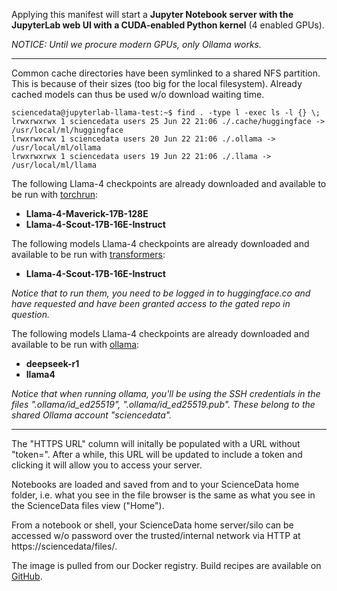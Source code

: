 Applying this manifest will start a **Jupyter Notebook server with the JupyterLab web UI with a CUDA-enabled Python kernel** (4 enabled GPUs).

_NOTICE: Until we procure modern GPUs, only Ollama works._

---

Common cache directories have been symlinked to a shared NFS partition. This is because of their sizes (too big for the local filesystem). Already cached models can thus be used w/o download waiting time.

```
sciencedata@jupyterlab-llama-test:~$ find . -type l -exec ls -l {} \;
lrwxrwxrwx 1 sciencedata users 25 Jun 22 21:06 ./.cache/huggingface -> /usr/local/ml/huggingface
lrwxrwxrwx 1 sciencedata users 20 Jun 22 21:06 ./.ollama -> /usr/local/ml/ollama
lrwxrwxrwx 1 sciencedata users 19 Jun 22 21:06 ./.llama -> /usr/local/ml/llama
```

The following Llama-4 checkpoints are already downloaded and available to be run with [torchrun](https://github.com/meta-llama/llama-models/?tab=readme-ov-file):

- **Llama-4-Maverick-17B-128E**
- **Llama-4-Scout-17B-16E-Instruct**

The following models Llama-4 checkpoints are already downloaded and available to be run with [transformers](https://huggingface.co/blog/llama4-release):

- **Llama-4-Scout-17B-16E-Instruct**

_Notice that to run them, you need to be logged in to huggingface.co and have requested and have been granted access to the gated repo in question._

The following models Llama-4 checkpoints are already downloaded and available to be run with [ollama](https://ollama.com/):

- **deepseek-r1**
- **llama4**

_Notice that when running ollama, you'll be using the SSH credentials in the files ".ollama/id_ed25519", ".ollama/id_ed25519.pub". These belong to the shared Ollama account "sciencedata"._

--- 

The "HTTPS URL" column will initally be populated with a URL without "token=". After a while, this URL will be updated to include a token and clicking it will allow you to access your server.

Notebooks are loaded and saved from and to your ScienceData home folder, i.e. what you see in the file browser is the same as what you see in the ScienceData files view ("Home").

From a notebook or shell, your ScienceData  home server/silo can be accessed w/o password over the trusted/internal network via HTTP at https&colon;//sciencedata/files/.

The image is pulled from our Docker registry. Build recipes are available on [GitHub](https://github.com/deic-dk/sciencedata_images).

